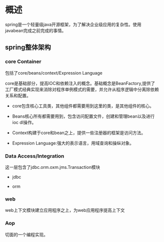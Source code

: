 # 概述

spring是一个轻量级java开源框架，为了解决企业级应用的复杂性。使用javabean完成之前完成的事情。

## spring整体架构

### core Container

包括了core/beans/context/Expression Language

core是基础部分，提高IOC和依赖注入的概念。基础概念是BeanFactory,提供了工厂模式经典实现来消除对程序单例模式的需要，并允许从程序逻辑中分离除依赖关系和配置。

- core包含核心工具类，其他组件都需要用到这里的类，是其他组件的核心。

- Beans核心所有都需要用到，包含访问配置文件，创建和管理bean以及进行ioc dl操作。

- Context构建于core和bean之上，提供一些注册器的框架是访问方法。

- Expression Language:强大的表示语言，用域查询和操纵对象。

### Data Access/Integration

这一层包含了jdbc.orm.oxm.jms.Transaction模块

- jdbc

- orm

### web

web上下文模块建立应用程序之上，为web应用程序提高上下文

### Aop

切面的一个编程实现。
